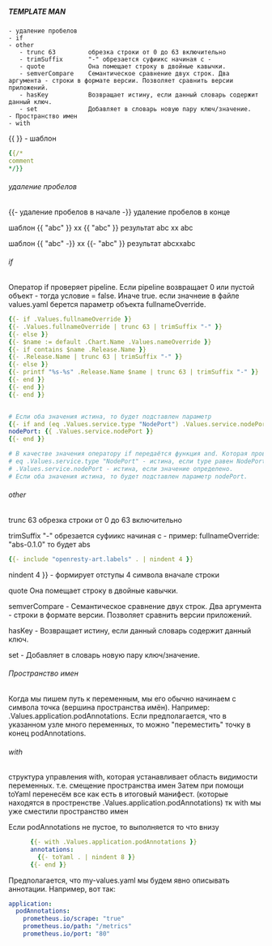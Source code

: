 ##### TEMPLATE MAN
```
- удаление пробелов
- if
- other
   - trunc 63         обрезка строки от 0 до 63 включительно
   - trimSuffix       "-" обрезается суфиикс начиная с -
   - quote            Она помещает строку в двойные кавычки.
   - semverCompare    Семантическое сравнение двух строк. Два аргумента - строки в формате версии. Позволяет сравнить версии приложений.
   - hasKey           Возвращает истину, если данный словарь содержит данный ключ.
   - set              Добавляет в словарь новую пару ключ/значение.
- Пространство имен
- with
```
{{ }} - шаблон

```yaml
{{/*
comment
*/}}
```
###### удаление пробелов
{{-    удаление пробелов в начале
-}}    удаление пробелов в конце 

шаблон     {{ "abc" }}  xx {{ "abc" }}
результат  abc  xx abc

шаблон     {{ "abc" -}}  xx {{- "abc" }}
результат  abcxxabc

###### if
Оператор if проверяет pipeline. Если pipeline возвращает 0 или пустой объект - тогда условие = false. Иначе true.
если значнеие в  файле values.yaml 
берется параметр объекта fullnameOverride. 
```yaml
{{- if .Values.fullnameOverride }}
{{- .Values.fullnameOverride | trunc 63 | trimSuffix "-" }}   
{{- else }}
{{- $name := default .Chart.Name .Values.nameOverride }}
{{- if contains $name .Release.Name }}
{{- .Release.Name | trunc 63 | trimSuffix "-" }}
{{- else }}
{{- printf "%s-%s" .Release.Name $name | trunc 63 | trimSuffix "-" }}
{{- end }}
{{- end }}
{{- end }}


# Если оба значения истина, то будет подставлен параметр
{{- if and (eq .Values.service.type "NodePort") .Values.service.nodePort }}
nodePort: {{ .Values.service.nodePort }}
{{- end }}

# В качестве значения оператору if передаётся функция and. Которая проверяет истинность двух значений:
# eq .Values.service.type "NodePort" - истина, если type равен NodePort.
# .Values.service.nodePort - истина, если значение определено.
# Если оба значения истина, то будет подставлен параметр nodePort.

```
###### other
trunc 63     обрезка строки от 0 до 63 включительно

trimSuffix   "-" обрезается суфиикс начиная с -
пример: 
fullnameOverride: "abs-0.1.0"
то будет abs
```yaml
{{- include "openresty-art.labels" . | nindent 4 }}
```
nindent 4 }} - формирует отступы 4 символа вначале строки 

quote         Она помещает строку в двойные кавычки.

semverCompare - Семантическое сравнение двух строк. Два аргумента - строки в формате версии. Позволяет сравнить версии приложений.

hasKey - Возвращает истину, если данный словарь содержит данный ключ.

set - Добавляет в словарь новую пару ключ/значение.

###### Пространство имен 
Когда мы пишем путь к переменным, мы его обычно начинаем с символа точка (вершина пространства имён). 
Например: .Values.application.podAnnotations. Если предполагается, что в указанном узле много переменных,
то можно "переместить" точку в конец podAnnotations.
###### with
структура управления with, которая устанавливает область видимости переменных.
т.е. смещение пространства имен
Затем при помощи toYaml перенесём все как есть в итоговый манифест. (которые находятся в простренстве .Values.application.podAnnotations) 
тк with мы уже сместили пространство имен 

Если podAnnotations не пустое, то выполняется то что внизу 
```yaml
      {{- with .Values.application.podAnnotations }}
      annotations:
        {{- toYaml . | nindent 8 }}
      {{- end }}
```

Предполагается, что my-values.yaml мы будем явно описывать аннотации. Например, вот так:
```yaml
application:
  podAnnotations:
    prometheus.io/scrape: "true"
    prometheus.io/path: "/metrics"
    prometheus.io/port: "80"
```

